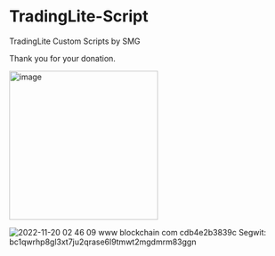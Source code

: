 # TradingLite-Script
TradingLite Custom Scripts by SMG


Thank you for your donation.

<img width="267" alt="image" src="https://user-images.githubusercontent.com/86971113/202863960-41e84cef-7d63-4d0b-b9ea-9b6a868c8314.png">


![2022-11-20 02 46 09 www blockchain com cdb4e2b3839c](https://user-images.githubusercontent.com/86971113/202864454-8010cd2d-9f65-4d2a-bcbc-fcc60df406a4.png)
Segwit: bc1qwrhp8gl3xt7ju2qrase6l9tmwt2mgdmrm83ggn
